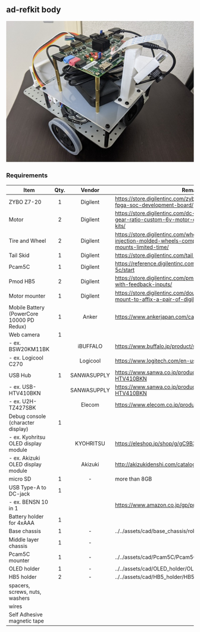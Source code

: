## ad-refkit body

![ad-refkit](./ad-refkit-image_s.jpg "ad-refkit")

### Requirements

| Item                                      | Qty. | Vendor      | Remark                                                                                                                              |
|-------------------------------------------|:----:|:-----------:|-------------------------------------------------------------------------------------------------------------------------------------|
| ZYBO Z7-20                                | 1    | Digilent    | https://store.digilentinc.com/zybo-z7-zynq-7000-arm-fpga-soc-development-board/                                                     |
| Motor                                     | 2    | Digilent    | https://store.digilentinc.com/dc-motor-gearbox-1-53-gear-ratio-custom-6v-motor-designed-for-digilent-robot-kits/                    |
| Tire and Wheel                            | 2    | Digilent    | https://store.digilentinc.com/wheel-kit-d-slot-pair-abs-injection-molded-wheels-compatible-with-digilent-motor-mounts-limited-time/ |
| Tail Skid                                 | 1    | Digilent    | https://store.digilentinc.com/tail-skid-limited-time/                                                                               |
| Pcam5C                                    | 1    | Digilent    | https://reference.digilentinc.com/reference/add-ons/pcam-5c/start                                                                   |
| Pmod HB5                                  | 2    | Digilent    | https://store.digilentinc.com/pmod-hb5-h-bridge-driver-with-feedback-inputs/                                                        |
| Motor mounter                             | 1    | Digilent    | https://store.digilentinc.com/double-motor-mount-metal-mount-to-affix-a-pair-of-digilent-motors-limited-time/                       |
| Mobile Battery (PowerCore 10000 PD Redux) | 1    | Anker       | https://www.ankerjapan.com/category/COMPACT/A1239.html                                                                              |
| Web camera                                | 1    |             |                                                                                                                                     |
|  - ex. BSW20KM11BK                        |      | iBUFFALO    | https://www.buffalo.jp/product/series/BSW20KM11BK                                                                                   |
|  - ex. Logicool C270                      |      | Logicool    | https://www.logitech.com/en-us/product/hd-webcam-c270                                                                               |
| USB Hub                                   | 1    | SANWASUPPLY | https://www.sanwa.co.jp/product/syohin.asp?code=USB-HTV410BKN                                                                       |
|  - ex. USB-HTV410BKN                      |      | SANWASUPPLY | https://www.sanwa.co.jp/product/syohin.asp?code=USB-HTV410BKN                                                                       |
|  - ex. U2H-TZ427SBK                       |      | Elecom      | https://www.elecom.co.jp/products/U2H-TZ427SBK.html                                                                                 |
| Debug console (character display)         | 1    |             |                                                                                                                                     |
|  - ex. Kyohritsu OLED display module      |      | KYOHRITSU   | https://eleshop.jp/shop/g/gC9B362/                                                                                                  |
|  - ex. Akizuki OLED display module        |      | Akizuki     | http://akizukidenshi.com/catalog/g/gP-08277/                                                                                        |
| micro SD                                  | 1    | -           | more than 8GB                                                                                                                       |
| USB Type-A to DC-jack                     | 1    |             |                                                                                                                                     |
|  - ex. BENSN 10 in 1                      |      |             | https://www.amazon.co.jp/gp/product/B07Y5DCBRL/                                                                                     |
| Battery holder for 4xAAA                  | 1    |             |                                                                                                                                     |
| Base chassis                              | 1    | -           | ../../assets/cad/base_chassis/robocar_base.stl                                                                                      |
| Middle layer chassis                      | 1    | -           |                                                                                                                                     |
| Pcam5C mounter                            | 1    | -           | ../../assets/cad/Pcam5C/Pcam5C_mounter.jpg                                                                                          |
| OLED holder                               | 1    | -           | ../../assets/cad/OLED_holder/OLED_holder.stl                                                                                        |
| HB5 holder                                | 2    | -           | ../../assets/cad/HB5_holder/HB5_holder.stl                                                                                          |
| spacers, screws, nuts, washers            |      |             |                                                                                                                                     |
| wires                                     |      |             |                                                                                                                                     |
| Self Adhesive magnetic tape               |      |             |                                                                                                                                     |


